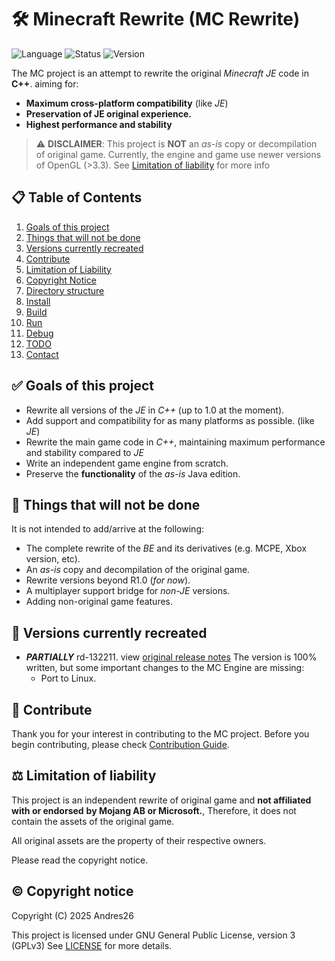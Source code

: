 # 🛠️ Minecraft Rewrite (MC Rewrite)

![Language](https://img.shields.io/badge/languages-C/C++-brightgreen)
![Status](https://img.shields.io/badge/status-In%20Development-yellow)
![Version](https://img.shields.io/badge/version-rd132211-blue)

The MC project is an attempt to rewrite the original *Minecraft JE* code in **C++**. 
aiming for:
- **Maximum cross-platform compatibility** (like *JE*)
- **Preservation of JE original experience.**
- **Highest performance and stability**

> ⚠️ **DISCLAIMER**: This project is **NOT** an *as-is* copy or decompilation of original game.
> Currently, the engine and game use newer versions of OpenGL (>3.3).
> See [Limitation of liability](#-limitation-of-liability) for more info

## 📋 Table of Contents
1. [Goals of this project](#-goals-of-this-project)
2. [Things that will not be done](#-things-that-will-not-be-done)
3. [Versions currently recreated](#-versions-currently-recreated)
4. [Contribute](#-contribute)
5. [Limitation of Liability](#-limitation-of-liability)
6. [Copyright Notice](#-©-copyright-notice)
7. [Directory structure](./Documentation/directory-structure.md)
8. [Install](./Documentation/installing-guide.md)
9. [Build](./Documentation/building-guide.md)
10. [Run](./Documentation/running-mc.md)
11. [Debug](./Documentation/debugging-guide.md)
12. [TODO](./TODO)
13. [Contact](./Documentation/contact-info.md)

## ✅ Goals of this project

- Rewrite all versions of the *JE* in *C++* (up to 1.0 at the moment).
- Add support and compatibility for as many platforms as possible. (like *JE*)
- Rewrite the main game code in *C++*, maintaining maximum performance and 
  stability compared to *JE*
- Write an independent game engine from scratch.
- Preserve the **functionality** of the *as-is* Java edition.
  
## 🚫 Things that will not be done

It is not intended to add/arrive at the following:

- The complete rewrite of the *BE* and its derivatives (e.g. MCPE, Xbox version, etc).
- An *as-is* copy and decompilation of the original game.
- Rewrite versions beyond R1.0 (*for now*).
- A multiplayer support bridge for *non-JE* versions.
- Adding non-original game features.

## 📌 Versions currently recreated

- ***PARTIALLY*** rd-132211. view [original release notes](Documentation/versions/rd-132211-1/relnotes.md)
  The version is 100% written, but some important changes to the MC Engine 
  are missing:
  - Port to Linux.
  
## 🤝 Contribute

Thank you for your interest in contributing to the MC project. Before 
you begin contributing, please check [Contribution Guide](./CONTRIBUTING.md).

## ⚖️ Limitation of liability

This project is an independent rewrite of original game and **not affiliated with or endorsed**
**by Mojang AB or Microsoft.**, Therefore, it does not contain the assets of the original game.

All original assets are the property of their respective owners.

Please read the copyright notice.

## © Copyright notice

Copyright (C) 2025 Andres26

This project is licensed under GNU General Public License, version 3 (GPLv3)
See [LICENSE](./LICENSE) for more details.
